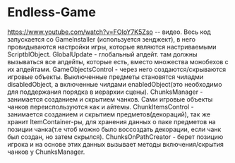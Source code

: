# Endless-Game
https://www.youtube.com/watch?v=FOIoY7K5Zso -- видео.
Весь код запускается со GameInstaller (используется зенджект), в него провидываются настройки игры, которые являются настриваемыми ScriptblObject.
GlobalUpdate - глобальный апдейт. там должны вызываться все апдейты, которые есть, вместо множества монобехов с их апдейтами. 
GameObjectsControl - через него создаются/скрываются игровые объекты. Выключенные предметы становятся чиладми disabledObject, а включенные чилдами enabledObject(это необходимо для поддержания порядка в иерархии сцены).
ChunksManager - занимается созданием и скрытием чанков. Сами игровые объекты чанков переиспользуются как и айтемы. 
ChunkItemsControl - занимается созданием и скрытием предметов(декораций), так же хранит ItemContainer-ры, для хранения данных о паке предметов на позиции чанка(т.е чтоб можно было воссоздать декорации, если чанк был создан, но затем скрылся).
ChunksOnPathCreator - берет позицию игрока и на основе этих данных вызывает методы включения/скрытия чанков у ChunksManager.
